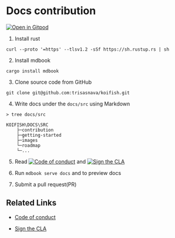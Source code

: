 # Docs contribution

[![Open in Gitpod](https://gitpod.io/button/open-in-gitpod.svg)](https://gitpod.io/#https://github.com/trisasnava/koifish)

1. Install rust

```shell script
curl --proto '=https' --tlsv1.2 -sSf https://sh.rustup.rs | sh
```

2. Install mdbook 

```shell script
cargo install mdbook
``` 

3. Clone source code from GitHub

```shell script
git clone git@github.com:trisasnava/koifish.git
```
 
4.  Write docs under the `docs/src` using Markdown

```
> tree docs/src

KOIFISH\DOCS\SRC
    ├─contribution
    ├─getting-started
    ├─images
    └─roadmap
    └─...
```

5. Read [![Code of conduct](https://img.shields.io/badge/code%20of%20conduct-orange?style=for-the-badge&color=%23E5531A)](./CODE_OF_CONDUCT.md)
   and [![Sign the CLA](https://img.shields.io/badge/Sign%20the%20CLA-orange?style=for-the-badge&color=%23E5531A)](./CLA.md)

6. Run `mdbook serve docs` and to preview docs

7. Submit a pull request(PR)

## Related Links

- [Code of conduct](./CODE_OF_CONDUCT.md)

- [Sign the CLA](./CLA.md)